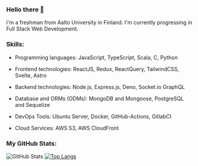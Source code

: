 ### Hello there 👋

I'm a freshman from Aalto University in Finland. I'm currently progressing in Full Stack Web Development.

### Skills: 
- Programming languages: JavaScript, TypeScript, Scala, C, Python

- Frontend technologies: ReactJS, Redux, ReactQuery, TailwindCSS, Svelte, Astro

- Backend technologies: Node.js, Express.js, Deno, Socket.io GraphQL

- Database and ORMs (ODMs): MongoDB and Mongoose, PostgreSQL and Sequelize

- DevOps Tools: Ubuntu Server, Docker, GitHub-Actions, GitlabCI

- Cloud Services: AWS S3, AWS CloudFront 

### My GitHub Stats:
![GitHub Stats](https://github-readme-stats.vercel.app/api?username=nguyenductung2709-dt&?rank_icon=percentile) 
[![Top Langs](https://github-readme-stats.vercel.app/api/top-langs/?username=nguyenductung2709-dt)](https://github.com/nguyenductung2709-dt/github-readme-stats)

<!---
nguyenductung2709-dt/nguyenductung2709-dt is a ✨ special ✨ repository because its `README.md` (this file) appears on your GitHub profile.
You can click the Preview link to take a look at your changes.
--->
